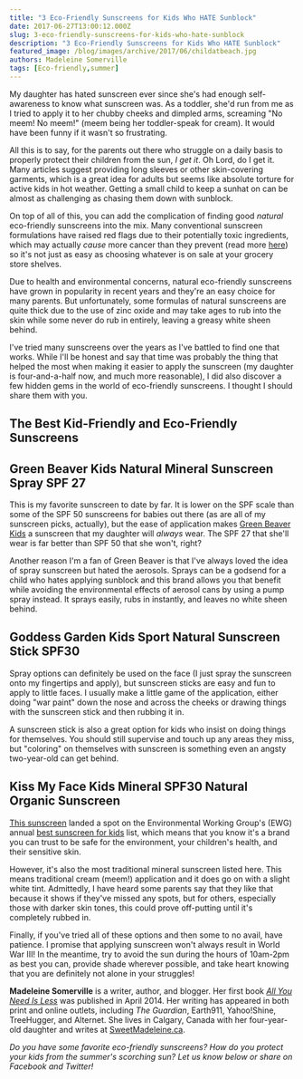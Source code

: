 ```yaml
---
title: "3 Eco-Friendly Sunscreens for Kids Who HATE Sunblock"
date: 2017-06-27T13:00:12.000Z
slug: 3-eco-friendly-sunscreens-for-kids-who-hate-sunblock
description: "3 Eco-Friendly Sunscreens for Kids Who HATE Sunblock"
featured_image: /blog/images/archive/2017/06/childatbeach.jpg
authors: Madeleine Somerville
tags: [Eco-friendly,summer]
---
```


My daughter has hated sunscreen ever since she's had enough self-awareness to know what sunscreen was. As a toddler, she'd run from me as I tried to apply it to her chubby cheeks and dimpled arms, screaming "No meem! No meem!" (meem being her toddler-speak for cream). It would have been funny if it wasn't so frustrating.

All this is to say, for the parents out there who struggle on a daily basis to properly protect their children from the sun, _I get it_. Oh Lord, do I get it. Many articles suggest providing long sleeves or other skin-covering garments, which is a great idea for adults but seems like absolute torture for active kids in hot weather. Getting a small child to keep a sunhat on can be almost as challenging as chasing them down with sunblock.

On top of all of this, you can add the complication of finding good _natural_ eco-friendly sunscreens into the mix. Many conventional sunscreen formulations have raised red flags due to their potentially toxic ingredients, which may actually _cause_ more cancer than they prevent (read more [here](https://www.tomatoink.com/blog/posts/best-natural-sun-care-tips.html)) so it's not just as easy as choosing whatever is on sale at your grocery store shelves.

Due to health and environmental concerns, natural eco-friendly sunscreens have grown in popularity in recent years and they're an easy choice for many parents. But unfortunately, some formulas of natural sunscreens are quite thick due to the use of zinc oxide and may take ages to rub into the skin while some never do rub in entirely, leaving a greasy white sheen behind.

I've tried many sunscreens over the years as I've battled to find one that works. While I'll be honest and say that time was probably the thing that helped the most when making it easier to apply the sunscreen (my daughter is four-and-a-half now, and much more reasonable), I did also discover a few hidden gems in the world of eco-friendly sunscreens. I thought I should share them with you.

## The Best Kid-Friendly and Eco-Friendly Sunscreens

## Green Beaver Kids Natural Mineral Sunscreen Spray SPF 27

This is my favorite sunscreen to date by far. It is lower on the SPF scale than some of the SPF 50 sunscreens for babies out there (as are all of my sunscreen picks, actually), but the ease of application makes [Green Beaver Kids](http://boutique.greenbeaver.com/products/sunscreens/kids-natura-mineral-sunscreen-spray-spf27) a sunscreen that my daughter will _always_ wear. The SPF 27 that she'll wear is far better than SPF 50 that she won't, right?

Another reason I'm a fan of Green Beaver is that I've always loved the idea of spray sunscreen but hated the aerosols. Sprays can be a godsend for a child who hates applying sunblock and this brand allows you that benefit while avoiding the environmental effects of aerosol cans by using a pump spray instead. It sprays easily, rubs in instantly, and leaves no white sheen behind.

## Goddess Garden Kids Sport Natural Sunscreen Stick SPF30

Spray options can definitely be used on the face (I just spray the sunscreen onto my fingertips and apply), but sunscreen sticks are easy and fun to apply to little faces. I usually make a little game of the application, either doing "war paint" down the nose and across the cheeks or drawing things with the sunscreen stick and then rubbing it in.

A sunscreen stick is also a great option for kids who insist on doing things for themselves. You should still supervise and touch up any areas they miss, but "coloring" on themselves with sunscreen is something even an angsty two-year-old can get behind.

## Kiss My Face Kids Mineral SPF30 Natural Organic Sunscreen

[This sunscreen](https://www.amazon.com/Kiss-My-Face-Mineral-Sunscreen/dp/B01A1A6AKC) landed a spot on the Environmental Working Group's (EWG) annual [best sunscreen for kids](http://www.ewg.org/sunscreen/best-kids-sunscreens/) list, which means that you know it's a brand you can trust to be safe for the environment, your children's health, and their sensitive skin.

However, it's also the most traditional mineral sunscreen listed here. This means traditional cream (meem!) application and it does go on with a slight white tint. Admittedly, I have heard some parents say that they like that because it shows if they've missed any spots, but for others, especially those with darker skin tones, this could prove off-putting until it's completely rubbed in.

Finally, if you've tried all of these options and then some to no avail, have patience. I promise that applying sunscreen won't always result in World War III! In the meantime, try to avoid the sun during the hours of 10am-2pm as best you can, provide shade wherever possible, and take heart knowing that you are definitely not alone in your struggles!

**Madeleine Somerville** is a writer, author, and blogger. Her first book _[All You Need Is Less](https://www.amazon.com/All-You-Need-Less-Eco-friendly/dp/1936740796/ref=redir%5Fmobile%5Fdesktop?ie=UTF8&keywords=all%20you%20need%20is%20less&qid=1384833699&ref%5F=redir%5Fmdp%5Fmobile&ref%5F=sr%5F1%5F1&sr=8-1#featureBulletsAndDetailBullets%5Fsecondary%5Fview%5Fdiv%5F1420603307068)_ was published in April 2014\. Her writing has appeared in both print and online outlets, including _The Guardian_, Earth911, Yahoo!Shine, TreeHugger, and Alternet. She lives in Calgary, Canada with her four-year-old daughter and writes at [SweetMadeleine.ca](http://sweetmadeleine.ca/).

_Do you have some favorite eco-friendly sunscreens? How do you protect your kids from the summer's scorching sun? Let us know below or share on Facebook and Twitter!_